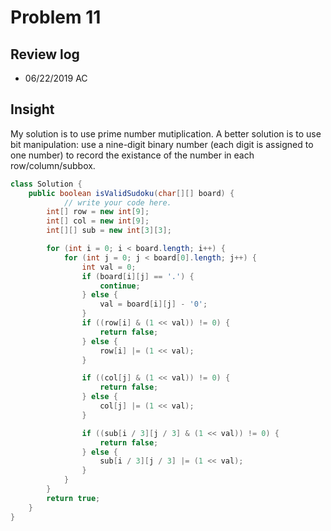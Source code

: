 # Problem 11
## Review log
+ 06/22/2019 AC

## Insight
My solution is to use prime number mutiplication. A better solution is to use bit manipulation: use a nine-digit binary number (each digit is assigned to one number) to record the existance of the number in each row/column/subbox.
```java
class Solution {
    public boolean isValidSudoku(char[][] board) {
            // write your code here.
        int[] row = new int[9];
        int[] col = new int[9];
        int[][] sub = new int[3][3];

        for (int i = 0; i < board.length; i++) {
            for (int j = 0; j < board[0].length; j++) {
                int val = 0;
                if (board[i][j] == '.') {
                    continue;
                } else {
                    val = board[i][j] - '0';
                }
                if ((row[i] & (1 << val)) != 0) {
                    return false;
                } else {
                    row[i] |= (1 << val);
                }

                if ((col[j] & (1 << val)) != 0) {
                    return false;
                } else {
                    col[j] |= (1 << val);
                }

                if ((sub[i / 3][j / 3] & (1 << val)) != 0) {
                    return false;
                } else {
                    sub[i / 3][j / 3] |= (1 << val);
                }
            }
        }
        return true;
    }
}

```
